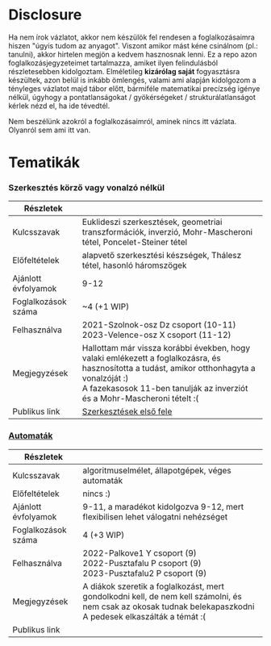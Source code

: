 # Disclosure

Ha nem írok vázlatot, akkor nem készülök fel rendesen a foglalkozásaimra hiszen "úgyis tudom az anyagot". Viszont amikor mást kéne csinálnom (pl.: tanulni), akkor hirtelen megjön a kedvem hasznosnak lenni. Ez a repo azon foglalkozásjegyzeteimet tartalmazza, amiket ilyen felindulásból részletesebben kidolgoztam. Elméletileg **kizárólag saját** fogyasztásra készültek, azon belül is inkább ömlengés, valami ami alapján kidolgozom a tényleges vázlatot majd tábor előtt, bármiféle matematikai precízség igénye nélkül, úgyhogy a pontatlanságokat / gyökérségeket / strukturálatlanságot kérlek nézd el, ha ide tévedtél. 

Nem beszélünk azokról a foglalkozásaimról, aminek nincs itt vázlata. Olyanról sem ami itt van.

# Tematikák

### Szerkesztés körző vagy vonalzó nélkül
  
| Részletek          |       |
| ------------------ | ----- |
| Kulcsszavak        | Euklideszi szerkesztések, geometriai transzformációk, inverzió, Mohr-Mascheroni tétel, Poncelet-Steiner tétel|
| Előfeltételek      | alapvető szerkesztési készségek, Thálesz tétel, hasonló háromszögek  |
| Ajánlott évfolyamok| 9-12  |
| Foglalkozások száma| ~4 (+1 WIP)    |
| Felhasználva       | 2021-Szolnok-osz Dz csoport (10-11)<br>2023-Velence-osz X csoport (11-12)|
| Megjegyzések       | Hallottam már vissza korábbi években, hogy valaki emlékezett a foglalkozásra, és hasznosította a tudást, amikor otthonhagyta a vonalzóját :) <br> A fazekasosok 11-ben tanulják az inverziót és a Mohr-Mascheroni tételt :(|
| Publikus link        | [Szerkesztések első fele](https://gist.github.com/hetenyi-domonkos/e99032945c45b6da8ae216a98f1a228c) |
### [Automaták](./automatak/Automatak.md)

| Részletek          |       |
| ------------------ | ----- |
| Kulcsszavak        | algoritmuselmélet, állapotgépek, véges automaták|
| Előfeltételek      | nincs :)  |
| Ajánlott évfolyamok| 9-11, a maradékot kidolgozva 9-12, mert flexibilisen lehet válogatni nehézséget|
| Foglalkozások száma| 4 (+3 WIP)    |
| Felhasználva       | 2022-Palkove1 Y csoport (9)<br>2022-Pusztafalu P csoport (9)<br>	2023-Pusztafalu2 P csoport (9) |
| Megjegyzések       | A diákok szeretik a foglalkozást, mert gondolkodni kell, de nem kell számolni, és nem csak az okosak tudnak belekapaszkodni <br> A pedesek elkaszálták a témát :(|
| Publikus link      | |
